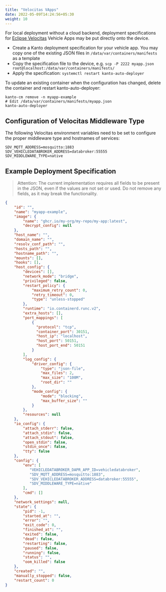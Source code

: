 ```yaml
---
title: "Velocitas VApps"
date: 2022-05-09T14:24:56+05:30
weight: 10
---
```


For local deployment without a cloud backend, deployment specifications for [Eclipse Velocitas](https://projects.eclipse.org/projects/automotive.velocitas) Vehicle Apps may be put directly onto the device.

- Create a Kanto deployment specification for your vehicle app. You may copy one of the existing JSON files in `/data/var/containers/manifests` as a template
- Copy the specification file to the device, e.g. `scp -P 2222 myapp.json root@localhost:/data/var/containers/manifests/`
- Apply the specification: `systemctl restart kanto-auto-deployer`

To update an existing container when the configuration has changed, delete the container and restart kanto-auto-deployer:

    kanto-cm remove -n myapp-example
    # Edit /data/var/containers/manifests/myapp.json
    kanto-auto-deployer

## Configuration of Velocitas Middleware Type

The following Velocitas environment variables need to be set to configure the proper middleware type and hostnames of services:

```
SDV_MQTT_ADDRESS=mosquitto:1883
SDV_VEHICLEDATABROKER_ADDRESS=databroker:55555
SDV_MIDDLEWARE_TYPE=native
```

## Example Deployment Specification

> Attention: The current implementation requires all fields to be present in the JSON, even if the values are not set or used. Do not remove any fields, as it may break the functionality.

```json
{
    "id": "",
    "name": "myapp-example",
    "image": {
        "name": "ghcr.io/my-org/my-repo/my-app:latest",
        "decrypt_config": null
    },
    "host_name": "",
    "domain_name": "",
    "resolv_conf_path": "",
    "hosts_path": "",
    "hostname_path": "",
    "mounts": [],
    "hooks": [],
    "host_config": {
        "devices": [],
        "network_mode": "bridge",
        "privileged": false,
        "restart_policy": {
            "maximum_retry_count": 0,
            "retry_timeout": 0,
            "type": "unless-stopped"
        },
        "runtime": "io.containerd.runc.v2",
        "extra_hosts": [],
        "port_mappings": [
            {
              "protocol": "tcp",
              "container_port": 30151,
              "host_ip": "localhost",
              "host_port": 50151,
              "host_port_end": 50151
            }
        ],
        "log_config": {
            "driver_config": {
                "type": "json-file",
                "max_files": 2,
                "max_size": "100M",
                "root_dir": ""
            },
            "mode_config": {
                "mode": "blocking",
                "max_buffer_size": ""
            }
        },
        "resources": null
    },
    "io_config": {
        "attach_stderr": false,
        "attach_stdin": false,
        "attach_stdout": false,
        "open_stdin": false,
        "stdin_once": false,
        "tty": false
    },
    "config": {
        "env": [
           "VEHICLEDATABROKER_DAPR_APP_ID=vehicledatabroker",
           "SDV_MQTT_ADDRESS=mosquitto:1883",
           "SDV_VEHICLEDATABROKER_ADDRESS=databroker:55555",
           "SDV_MIDDLEWARE_TYPE=native"
        ],
        "cmd": []
    },
    "network_settings": null,
    "state": {
        "pid": -1,
        "started_at": "",
        "error": "",
        "exit_code": 0,
        "finished_at": "",
        "exited": false,
        "dead": false,
        "restarting": false,
        "paused": false,
        "running": false,
        "status": "",
        "oom_killed": false
    },
    "created": "",
    "manually_stopped": false,
    "restart_count": 0
}
```
